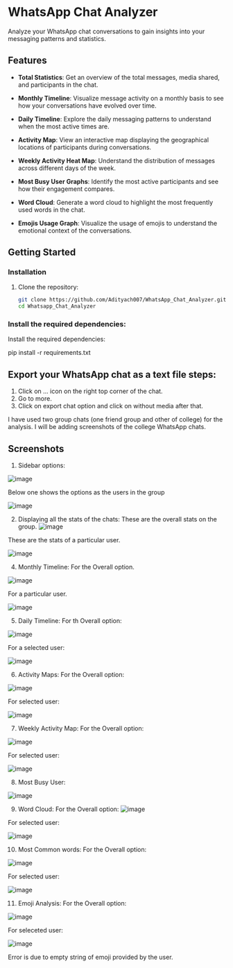 # WhatsApp Chat Analyzer

Analyze your WhatsApp chat conversations to gain insights into your messaging patterns and statistics.

## Features

- **Total Statistics**: Get an overview of the total messages, media shared, and participants in the chat.

- **Monthly Timeline**: Visualize message activity on a monthly basis to see how your conversations have evolved over time.

- **Daily Timeline**: Explore the daily messaging patterns to understand when the most active times are.

- **Activity Map**: View an interactive map displaying the geographical locations of participants during conversations.

- **Weekly Activity Heat Map**: Understand the distribution of messages across different days of the week.

- **Most Busy User Graphs**: Identify the most active participants and see how their engagement compares.

- **Word Cloud**: Generate a word cloud to highlight the most frequently used words in the chat.

- **Emojis Usage Graph**: Visualize the usage of emojis to understand the emotional context of the conversations.

## Getting Started

### Installation

1. Clone the repository:
   ```sh
   git clone https://github.com/Adityach007/WhatsApp_Chat_Analyzer.git
   cd Whatsapp_Chat_Analyzer

### Install the required dependencies:
Install the required dependencies:   

pip install -r requirements.txt


## Export your WhatsApp chat as a text file steps:
1. Click on ... icon on the right top corner of the chat.
2. Go to more.
3. Click on export chat option and click on without media after  that.

I have used two group chats (one friend group and other of college) for the analysis.
I will be adding screenshots of the college WhatsApp chats.

## Screenshots
1. Sidebar options:

![image](https://github.com/Adityach007/Machine-Learning/assets/108794914/2fce940a-63c5-48a1-ba04-0f1a5e7ba539)

Below one shows the options as the users in the group

![image](https://github.com/Adityach007/Machine-Learning/assets/108794914/cca473bd-dbc0-42aa-9595-a855ef4ced66)

2. Displaying all the stats of the chats:
These are the overall stats on the group.
![image](https://github.com/Adityach007/Machine-Learning/assets/108794914/5561e276-a74b-458e-855d-6fe352110c7c)

These are the stats of a particular user.

![image](https://github.com/Adityach007/Machine-Learning/assets/108794914/be155dc0-4ddf-449b-abeb-558757ee15b0)

4. Monthly Timeline:
For the Overall option.

![image](https://github.com/Adityach007/Machine-Learning/assets/108794914/78f6664f-2c01-4883-bc31-3e544562f8af)

For a particular user.

![image](https://github.com/Adityach007/Machine-Learning/assets/108794914/00cb1a72-5622-4197-85c4-72a9aabd7d51)

5. Daily Timeline:
For th Overall option:

![image](https://github.com/Adityach007/Machine-Learning/assets/108794914/697b3dd3-07f3-4d20-a2ea-fe3f04aa5f0e)

For a selected user:

![image](https://github.com/Adityach007/Machine-Learning/assets/108794914/9007381d-5ac5-464e-8773-cf13c02cdf7a)

6. Activity Maps:
For the Overall option:

![image](https://github.com/Adityach007/Machine-Learning/assets/108794914/90b3b9cd-5b14-405d-a149-6a78a92b5330)

For selected user:

![image](https://github.com/Adityach007/Machine-Learning/assets/108794914/9f930386-2004-47e3-9e98-429cbf0641b8)

7. Weekly Activity Map:
For the Overall option:

![image](https://github.com/Adityach007/Machine-Learning/assets/108794914/ca7763e4-5567-44f9-8957-f3c8da5b8aa4)

For selected user:

![image](https://github.com/Adityach007/Machine-Learning/assets/108794914/bf0241e0-d47c-488e-8b03-f5ed3f86efb4)

8. Most Busy User:

![image](https://github.com/Adityach007/Machine-Learning/assets/108794914/8d2f6d9d-7a8e-4888-bcb4-937274387df0)

9. Word Cloud:
For the Overall option:
![image](https://github.com/Adityach007/Machine-Learning/assets/108794914/c72d52ff-a487-4920-9ad1-1283d782b9d1)

For selected user:

![image](https://github.com/Adityach007/Machine-Learning/assets/108794914/01fdb6a9-c83b-4535-b15d-ff4657dacda7)

10. Most Common words:
For the Overall option:

![image](https://github.com/Adityach007/Machine-Learning/assets/108794914/7461987a-10a3-4b26-bd3a-a86d1925811b)

For selected user:

![image](https://github.com/Adityach007/Machine-Learning/assets/108794914/881b6e65-98cb-402b-a2e7-38c6fb0e672a)

11. Emoji Analysis:
For the Overall option:

![image](https://github.com/Adityach007/Machine-Learning/assets/108794914/8c7d6431-63a1-4273-af72-72b00b2a3fc2)

For seleceted user:

![image](https://github.com/Adityach007/Machine-Learning/assets/108794914/2bf10efa-76af-4183-842c-a91c0747994d)

Error is due to empty string of emoji provided by the user.
